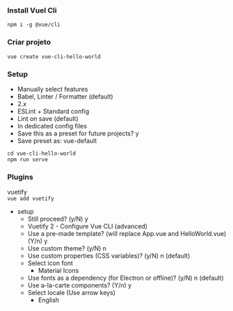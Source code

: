 ### Install Vuel Cli
`npm i -g @vue/cli`

### Criar projeto
`vue create vue-cli-hello-world `

### Setup

* Manually select features
* Babel, Linter / Formatter (default)
* 2.x
* ESLint + Standard config
* Lint on save (default)
* In dedicated config files 
* Save this as a preset for future projects? y
* Save preset as: vue-default

`cd vue-cli-hello-world`  
`npm run serve`

### Plugins  

vuetify  
`vue add vuetify`  

* setup
    - Still proceed? (y/N) y
    - Vuetify 2 - Configure Vue CLI (advanced)
    - Use a pre-made template? (will replace App.vue and HelloWorld.vue) (Y/n) y
    -  Use custom theme? (y/N) n
    - Use custom properties (CSS variables)? (y/N) n (default)
    - Select icon font
        - Material Icons
    -  Use fonts as a dependency (for Electron or offline)? (y/N) n (default)
    - Use a-la-carte components? (Y/n) y
    - Select locale (Use arrow keys)
        - English